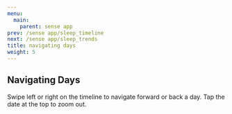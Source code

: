 ```yaml
---
menu:
  main:
    parent: sense app
prev: /sense app/sleep_timeline
next: /sense app/sleep_trends
title: navigating days
weight: 5
---
```


## Navigating Days


Swipe left or right on the timeline to navigate forward or back a day. Tap the date at the top to zoom out.

